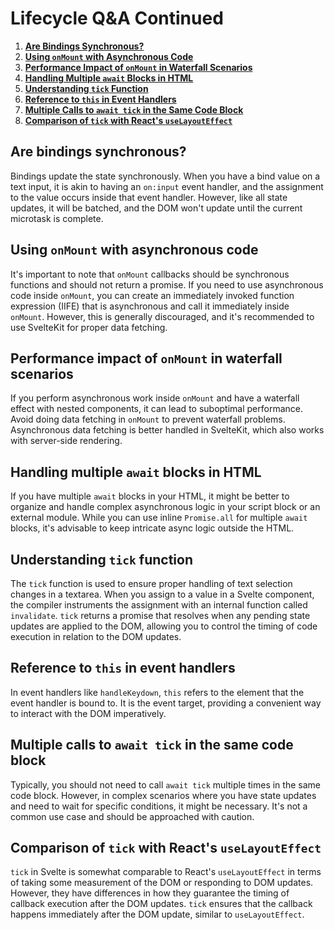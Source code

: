 # Lifecycle Q&A Continued

1. [**Are Bindings Synchronous?**](#are-bindings-synchronous)
2. [**Using `onMount` with Asynchronous Code**](#using-onmount-with-asynchronous-code)
3. [**Performance Impact of `onMount` in Waterfall Scenarios**](#performance-impact-of-onmount-in-waterfall-scenarios)
4. [**Handling Multiple `await` Blocks in HTML**](#handling-multiple-await-blocks-in-html)
5. [**Understanding `tick` Function**](#understanding-tick-function)
6. [**Reference to `this` in Event Handlers**](#reference-to-this-in-event-handlers)
7. [**Multiple Calls to `await tick` in the Same Code Block**](#multiple-calls-to-await-tick-in-the-same-code-block)
8. [**Comparison of `tick` with React's `useLayoutEffect`**](#comparison-of-tick-with-reacts-uselayouteffect)


## Are bindings synchronous?

Bindings update the state synchronously. When you have a bind value on a text input, it is akin to having an `on:input` event handler, and the assignment to the value occurs inside that event handler. However, like all state updates, it will be batched, and the DOM won't update until the current microtask is complete.

## Using `onMount` with asynchronous code

It's important to note that `onMount` callbacks should be synchronous functions and should not return a promise. If you need to use asynchronous code inside `onMount`, you can create an immediately invoked function expression (IIFE) that is asynchronous and call it immediately inside `onMount`. However, this is generally discouraged, and it's recommended to use SvelteKit for proper data fetching.

## Performance impact of `onMount` in waterfall scenarios

If you perform asynchronous work inside `onMount` and have a waterfall effect with nested components, it can lead to suboptimal performance. Avoid doing data fetching in `onMount` to prevent waterfall problems. Asynchronous data fetching is better handled in SvelteKit, which also works with server-side rendering.

## Handling multiple `await` blocks in HTML

If you have multiple `await` blocks in your HTML, it might be better to organize and handle complex asynchronous logic in your script block or an external module. While you can use inline `Promise.all` for multiple `await` blocks, it's advisable to keep intricate async logic outside the HTML.

## Understanding `tick` function

The `tick` function is used to ensure proper handling of text selection changes in a textarea. When you assign to a value in a Svelte component, the compiler instruments the assignment with an internal function called `invalidate`. `tick` returns a promise that resolves when any pending state updates are applied to the DOM, allowing you to control the timing of code execution in relation to the DOM updates.

## Reference to `this` in event handlers

In event handlers like `handleKeydown`, `this` refers to the element that the event handler is bound to. It is the event target, providing a convenient way to interact with the DOM imperatively.

## Multiple calls to `await tick` in the same code block

Typically, you should not need to call `await tick` multiple times in the same code block. However, in complex scenarios where you have state updates and need to wait for specific conditions, it might be necessary. It's not a common use case and should be approached with caution.

## Comparison of `tick` with React's `useLayoutEffect`

`tick` in Svelte is somewhat comparable to React's `useLayoutEffect` in terms of taking some measurement of the DOM or responding to DOM updates. However, they have differences in how they guarantee the timing of callback execution after the DOM updates. `tick` ensures that the callback happens immediately after the DOM update, similar to `useLayoutEffect`.